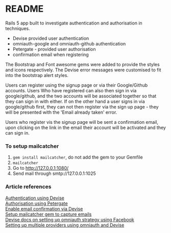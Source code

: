 # README

Rails 5 app built to investigate authentication and authorisation in techniques.
- Devise provided user authentication
- omniauth-google and omniauth-github authentication
- Petergate - provided user authorisation
- confirmation email when registering

The Bootstrap and Font awesome gems were added to provide the styles and icons respectively. The Devise error messages were customised to fit into the bootstrap alert styles.

Users can register using the signup page or via their Google/Github accounts. Users Who have registered can also then sign in via google/github, and the two accounts will be associated together so that they can sign in with either. If on the other hand a user signs in via google/github first, they can not then register via the sign up page - they will be presented with the 'Email already taken' error.

Users who register vis the signup page will be sent a confirmation email, upon clicking on the link in the email their account will be activated and they can sign in.


### To setup mailcatcher
1. `gem install mailcatcher`, do not add the gem to your Gemfile
2. `mailcatcher`
3. Go to http://127.0.0.1:1080/
4. Send mail through smtp://127.0.0.1:1025


### Article references

[Authentication using Devise](https://rails.devcamp.com/trails/dissecting-rails-5/campsites/rails-5-authentication)  
[Authorisation using Petergate](https://rails.devcamp.com/dissecting-rails-5/implementing-authorization-rails/guide-implementing-petergate-rails-5-application)   
[Enable email confirmation via Devise](https://github.com/plataformatec/devise/wiki/How-To:-Add-:confirmable-to-Users)  
[Setup mailcatcher gem to capture emails](https://stackoverflow.com/questions/8186584/how-do-i-set-up-email-confirmation-with-devise)   
[Devise docs on setting up omniauth strategy using Facebook](https://github.com/plataformatec/devise/wiki/OmniAuth:-Overview)  
[Setting up multiple providers using omniauth and Devise](httpgsts://scotch.io/tutorials/integrating-social-login-in-a-ruby-on-rails-application)  
 
